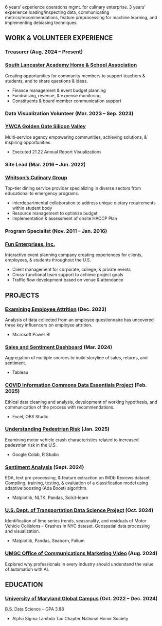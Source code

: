 6 years’ experience operations mgmt. for culinary enterprise.
3 years’ experience loading/inspecting data, communicating
metrics/recommendations, feature preprocessing for machine learning,
and implementing debiasing techniques.

## WORK & VOLUNTEER EXPERIENCE
### Treasurer (Aug. 2024 – Present)
### [South Lancaster Academy Home & School Association](https://github.com/FalineRezvani/portfolio/blob/main/hsaGrowth24-25.pdf)
Creating opportunities for community members to support
teachers & students, and to share questions & ideas.
- Finance management & event budget planning
- Fundraising, revenue, & expense monitoring
- Constituents & board member communication support

### Data Visualization Volunteer (Mar. 2023 – Sep. 2023)
### [YWCA Golden Gate Silicon Valley](https://www.catchafire.org/impact/match/3294200/ywca-golden-gate-silicon-valley--data-visualization/)
Multi-service agency empowering communities,
achieving solutions, & inspiring opportunities.
- Executed 21.22 Annual Report Visualizations

### Site Lead (Mar. 2016 – Jun. 2022)
### [Whitson’s Culinary Group](https://whitsons.com/our-markets/education/nourishing-students/)
Top-tier dining service provider specializing in diverse
sectors from educational to emergency programs.
-	Interdepartmental collaboration to address unique dietary requirements within student body
-	Resource management to optimize budget
-	Implementation & assessment of onsite HACCP Plan

### Program Specialist (Nov. 2011 – Jan. 2016)
### [Fun Enterprises, Inc.](https://funent.com/about-us)
Interactive event planning company creating experiences
for clients, employees, & students throughout the U.S.
-	Client management for corporate, college, & private events
-	Cross-functional team support to achieve project goals
-	Traffic flow development based on venue & attendance

## PROJECTS
### [Examining Employee Attrition](https://falinerezvani.wixsite.com/faline-rezvani/portfolio-collections/risk/examining-employee-attrition-12913b) (Dec. 2023)
Analysis of data collected from an employee questionnaire has uncovered three key influencers on employee attrition.
- Microsoft Power BI

### [Sales and Sentiment Dashboard](https://public.tableau.com/app/profile/faline.rezvani/viz/FondRougeSalesandSentiment-SAP/Dashboard1) (Mar. 2024)
Aggregation of multiple sources to build storyline of sales, returns, and sentiment.
- Tableau

### [COVID Information Commons Data Essentials Project](https://www.youtube.com/watch?v=NEXZ9Ks5ioE&t=9s) (Feb. 2025)
Ethical data cleaning and analysis, development of working hypothesis, and communication of the process with recommendations.
- Excel, OBS Studio

### [Understanding Pedestrian Risk](https://falinerezvani.wixsite.com/faline-rezvani/about-4) (Jan. 2025)
Examining motor vehicle crash characteristics related to increased pedestrian risk in the U.S.
- Google Colab, R Studio

### [Sentiment Analysis](https://github.com/FalineRezvani/Classification/blob/main/AdaBoost_IMDbReviews.ipynb) (Sept. 2024)
EDA, text pre-processing, & feature extraction on IMDb Reviews dataset.  Compiling, training, testing, & evaluation of a classification model using adaptive boosting (Ada Boost) algorithm.
- Matplotlib, NLTK, Pandas, Scikit-learn

### [U.S. Dept. of Transportation Data Science Project](https://github.com/FalineRezvani/portfolio/blob/main/VirtualPoster%20-%20TDSP.pdf) (Oct. 2024)
Identification of time series trends, seasonality, and residuals of Motor Vehicle Collisions – Crashes in NYC dataset.  Geospatial data processing and visualization.
- Matplotlib, Pandas, Seaborn, Folium

### [UMGC Office of Communications Marketing Video](https://www.youtube.com/watch?v=gVQWF4yTFJ4) (Aug. 2024)
Explored why professionals in every industry should understand the value of automation with AI.

## EDUCATION
### [University of Maryland Global Campus](https://meritpages.com/FalineRezvani) (Oct. 2022 – Dec. 2024)
B.S. Data Science – GPA 3.88
- Alpha Sigma Lambda Tau Chapter National Honor Society


